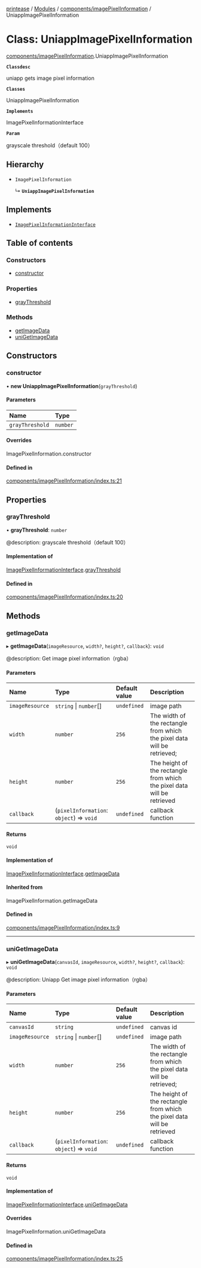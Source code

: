 [printease](../README.md) / [Modules](../modules.md) / [components/imagePixelInformation](../modules/components_imagePixelInformation.md) / UniappImagePixelInformation

# Class: UniappImagePixelInformation

[components/imagePixelInformation](../modules/components_imagePixelInformation.md).UniappImagePixelInformation

**`Classdesc`**

uniapp gets image pixel information

**`Classes`**

UniappImagePixelInformation

**`Implements`**

ImagePixelInformationInterface

**`Param`**

grayscale threshold（default 100）

## Hierarchy

- `ImagePixelInformation`

  ↳ **`UniappImagePixelInformation`**

## Implements

- [`ImagePixelInformationInterface`](../interfaces/interface_ImagePixelInformation.ImagePixelInformationInterface.md)

## Table of contents

### Constructors

- [constructor](components_imagePixelInformation.UniappImagePixelInformation.md#constructor)

### Properties

- [grayThreshold](components_imagePixelInformation.UniappImagePixelInformation.md#graythreshold)

### Methods

- [getImageData](components_imagePixelInformation.UniappImagePixelInformation.md#getimagedata)
- [uniGetImageData](components_imagePixelInformation.UniappImagePixelInformation.md#unigetimagedata)

## Constructors

### constructor

• **new UniappImagePixelInformation**(`grayThreshold`)

#### Parameters

| Name | Type |
| :------ | :------ |
| `grayThreshold` | `number` |

#### Overrides

ImagePixelInformation.constructor

#### Defined in

[components/imagePixelInformation/index.ts:21](https://github.com/Liu-Jinshuai/printease/blob/a0e1aa3/src/components/imagePixelInformation/index.ts#L21)

## Properties

### grayThreshold

• **grayThreshold**: `number`

@description: grayscale threshold（default 100）

#### Implementation of

[ImagePixelInformationInterface](../interfaces/interface_ImagePixelInformation.ImagePixelInformationInterface.md).[grayThreshold](../interfaces/interface_ImagePixelInformation.ImagePixelInformationInterface.md#graythreshold)

#### Defined in

[components/imagePixelInformation/index.ts:20](https://github.com/Liu-Jinshuai/printease/blob/a0e1aa3/src/components/imagePixelInformation/index.ts#L20)

## Methods

### getImageData

▸ **getImageData**(`imageResource`, `width?`, `height?`, `callback`): `void`

@description: Get image pixel information（rgba）

#### Parameters

| Name | Type | Default value | Description |
| :------ | :------ | :------ | :------ |
| `imageResource` | `string` \| `number`[] | `undefined` | image path |
| `width` | `number` | `256` | The width of the rectangle from which the pixel data will be retrieved; |
| `height` | `number` | `256` | The height of the rectangle from which the pixel data will be retrieved |
| `callback` | (`pixelInformation`: `object`) => `void` | `undefined` | callback function |

#### Returns

`void`

#### Implementation of

[ImagePixelInformationInterface](../interfaces/interface_ImagePixelInformation.ImagePixelInformationInterface.md).[getImageData](../interfaces/interface_ImagePixelInformation.ImagePixelInformationInterface.md#getimagedata)

#### Inherited from

ImagePixelInformation.getImageData

#### Defined in

[components/imagePixelInformation/index.ts:9](https://github.com/Liu-Jinshuai/printease/blob/a0e1aa3/src/components/imagePixelInformation/index.ts#L9)

___

### uniGetImageData

▸ **uniGetImageData**(`canvasId`, `imageResource`, `width?`, `height?`, `callback`): `void`

@description: Uniapp Get image pixel information（rgba）

#### Parameters

| Name | Type | Default value | Description |
| :------ | :------ | :------ | :------ |
| `canvasId` | `string` | `undefined` | canvas id |
| `imageResource` | `string` \| `number`[] | `undefined` | image path |
| `width` | `number` | `256` | The width of the rectangle from which the pixel data will be retrieved; |
| `height` | `number` | `256` | The height of the rectangle from which the pixel data will be retrieved |
| `callback` | (`pixelInformation`: `object`) => `void` | `undefined` | callback function |

#### Returns

`void`

#### Implementation of

[ImagePixelInformationInterface](../interfaces/interface_ImagePixelInformation.ImagePixelInformationInterface.md).[uniGetImageData](../interfaces/interface_ImagePixelInformation.ImagePixelInformationInterface.md#unigetimagedata)

#### Overrides

ImagePixelInformation.uniGetImageData

#### Defined in

[components/imagePixelInformation/index.ts:25](https://github.com/Liu-Jinshuai/printease/blob/a0e1aa3/src/components/imagePixelInformation/index.ts#L25)
